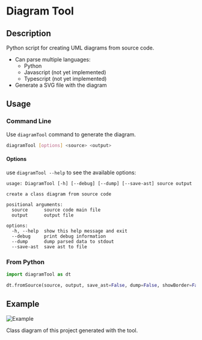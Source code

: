 # Diagram Tool

## Description

Python script for creating UML diagrams from source code.
- Can parse multiple languages:
    - Python
    - Javascript (not yet implemented)
    - Typescript (not yet implemented)
- Generate a SVG file with the diagram


## Usage

### Command Line
Use `diagramTool` command to generate the diagram.
```bash
diagramTool [options] <source> <output>
```

#### Options
use ```diagramTool --help``` to see the available options:

```
usage: DiagramTool [-h] [--debug] [--dump] [--save-ast] source output

create a class diagram from source code

positional arguments:
  source      source code main file
  output      output file

options:
  -h, --help  show this help message and exit
  --debug     print debug information
  --dump      dump parsed data to stdout
  --save-ast  save ast to file
```

### From Python
```python
import diagramTool as dt

dt.fromSource(source, output, save_ast=False, dump=False, showBorder=False)
```


## Example

![Example](example.svg)

Class diagram of this project generated with the tool.